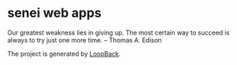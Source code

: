 # senei web apps

Our greatest weakness lies in giving up. 
The most certain way to succeed 
is always to try just one more time. 
– Thomas A. Edison

The project is generated by [LoopBack](http://loopback.io).